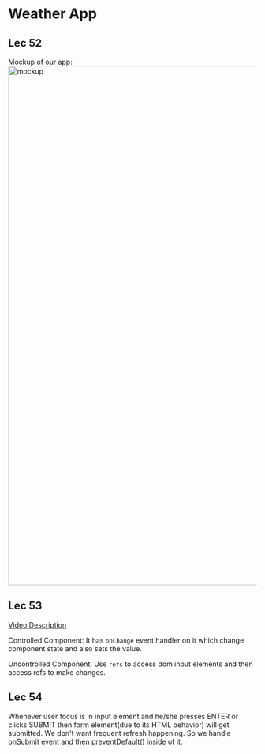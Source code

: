 # Weather App

## Lec 52
Mockup of our app:
<img width="1051" alt="mockup" src="https://user-images.githubusercontent.com/13077629/43615681-d46228bc-9686-11e8-91bd-a28ef5ae5c35.png">

## Lec 53
[Video Description](https://www.youtube.com/watch?v=BvtQMxekmH0)

Controlled Component: It has `onChange` event handler on it which change component state and also sets the value.

Uncontrolled Component: Use `refs` to access dom input elements and then access refs to make changes.

## Lec 54
Whenever user focus is in input element and he/she presses ENTER or clicks SUBMIT then form element(due to its HTML behavior) will get submitted. We don't want frequent refresh happening. So we handle onSubmit event and then preventDefault() inside of it.
